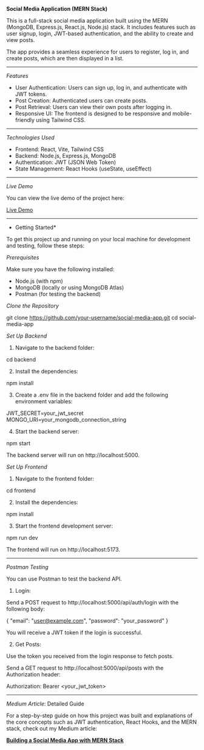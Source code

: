 **Social Media Application (MERN Stack)**

This is a full-stack social media application built using the MERN (MongoDB, Express.js, React.js, Node.js) stack. It includes features such as user signup, login, JWT-based authentication, and the ability to create and view posts.

The app provides a seamless experience for users to register, log in, and create posts, which are then displayed in a list.

---

_Features_

- User Authentication: Users can sign up, log in, and authenticate with JWT tokens.
- Post Creation: Authenticated users can create posts.
- Post Retrieval: Users can view their own posts after logging in.
- Responsive UI: The frontend is designed to be responsive and mobile-friendly using Tailwind CSS.

---

_Technologies Used_

- Frontend: React, Vite, Tailwind CSS
- Backend: Node.js, Express.js, MongoDB
- Authentication: JWT (JSON Web Token)
- State Management: React Hooks (useState, useEffect)

---

_Live Demo_

You can view the live demo of the project here:

[Live Demo](http://your-live-demo-link.com)

---

- Getting Started\*

To get this project up and running on your local machine for development and testing, follow these steps:

_Prerequisites_

Make sure you have the following installed:

- Node.js (with npm)
- MongoDB (locally or using MongoDB Atlas)
- Postman (for testing the backend)

_Clone the Repository_

git clone https://github.com/your-username/social-media-app.git
cd social-media-app

_Set Up Backend_

1. Navigate to the backend folder:

cd backend

2. Install the dependencies:

npm install

3. Create a .env file in the backend folder and add the following environment variables:

JWT_SECRET=your_jwt_secret
MONGO_URI=your_mongodb_connection_string

4. Start the backend server:

npm start

The backend server will run on http://localhost:5000.

_Set Up Frontend_

1. Navigate to the frontend folder:

cd frontend

2. Install the dependencies:

npm install

3. Start the frontend development server:

npm run dev

The frontend will run on http://localhost:5173.

---

_Postman Testing_

You can use Postman to test the backend API.

1. Login:

Send a POST request to http://localhost:5000/api/auth/login with the following body:

{
"email": "user@example.com",
"password": "your_password"
}

You will receive a JWT token if the login is successful.

2. Get Posts:

Use the token you received from the login response to fetch posts.

Send a GET request to http://localhost:5000/api/posts with the Authorization header:

Authorization: Bearer <your_jwt_token>

---

_Medium Article_: Detailed Guide

For a step-by-step guide on how this project was built and explanations of the core concepts such as JWT authentication, React Hooks, and the MERN stack, check out my Medium article:

[**Building a Social Media App with MERN Stack**](https://medium.com/@modiaastha01/building-a-full-stack-social-media-application-using-the-mern-stack-bd3cbb8d7297)


